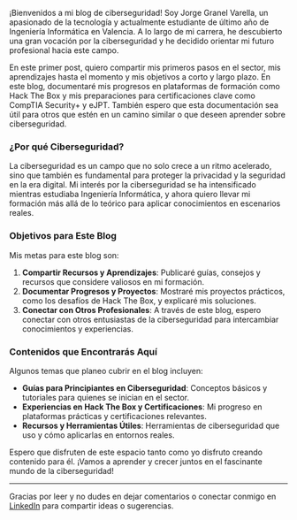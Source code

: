 

¡Bienvenidos a mi blog de ciberseguridad! Soy Jorge Granel Varella, un apasionado de la tecnología y actualmente estudiante de último año de Ingeniería Informática en Valencia. A lo largo de mi carrera, he descubierto una gran vocación por la ciberseguridad y he decidido orientar mi futuro profesional hacia este campo.

En este primer post, quiero compartir mis primeros pasos en el sector, mis aprendizajes hasta el momento y mis objetivos a corto y largo plazo. En este blog, documentaré mis progresos en plataformas de formación como Hack The Box y mis preparaciones para certificaciones clave como CompTIA Security+ y eJPT. También espero que esta documentación sea útil para otros que estén en un camino similar o que deseen aprender sobre ciberseguridad.

### ¿Por qué Ciberseguridad?
La ciberseguridad es un campo que no solo crece a un ritmo acelerado, sino que también es fundamental para proteger la privacidad y la seguridad en la era digital. Mi interés por la ciberseguridad se ha intensificado mientras estudiaba Ingeniería Informática, y ahora quiero llevar mi formación más allá de lo teórico para aplicar conocimientos en escenarios reales.

### Objetivos para Este Blog
Mis metas para este blog son:
1. **Compartir Recursos y Aprendizajes**: Publicaré guías, consejos y recursos que considere valiosos en mi formación.
2. **Documentar Progresos y Proyectos**: Mostraré mis proyectos prácticos, como los desafíos de Hack The Box, y explicaré mis soluciones.
3. **Conectar con Otros Profesionales**: A través de este blog, espero conectar con otros entusiastas de la ciberseguridad para intercambiar conocimientos y experiencias.

### Contenidos que Encontrarás Aquí
Algunos temas que planeo cubrir en el blog incluyen:
- **Guías para Principiantes en Ciberseguridad**: Conceptos básicos y tutoriales para quienes se inician en el sector.
- **Experiencias en Hack The Box y Certificaciones**: Mi progreso en plataformas prácticas y certificaciones relevantes.
- **Recursos y Herramientas Útiles**: Herramientas de ciberseguridad que uso y cómo aplicarlas en entornos reales.

Espero que disfruten de este espacio tanto como yo disfruto creando contenido para él. ¡Vamos a aprender y crecer juntos en el fascinante mundo de la ciberseguridad!

---

Gracias por leer y no dudes en dejar comentarios o conectar conmigo en [LinkedIn](https://www.linkedin.com/in/jorge-granel-varella-305722176/) para compartir ideas o sugerencias.
